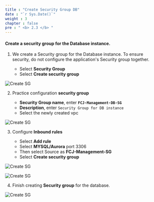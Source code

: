 ```yaml
---
title : "Create Security Group DB"
date : "`r Sys.Date()`"
weight : 3
chapter : false
pre : " <b> 2.3 </b> "
---
```



#### Create a security group for the Database instance.


1. We create a Security group for the Database instance. To ensure security, do not configure the application's Security group together.

   - Select **Security Group**
   - Select **Create security group**

![Create SG](/images/3/0001.png?featherlight=false&width=90pc)

2. Practice configuration **security group**

   - **Security Group name**, enter **```FCJ-Management-DB-SG```**
   - **Description**, enter ```Security Group for DB instance```
   - Select the newly created vpc

![Create SG](/images/3/0002.png?featherlight=false&width=90pc)

3. Configure **Inbound rules**

   - Select **Add rule**
   - Select **MYSQL/Aurora** port 3306
   - Then select Source as **FCJ-Management-SG**
   - Select **Create security group**

![Create SG](/images/3/0003.png?featherlight=false&width=90pc)

![Create SG](/images/3/0004.png?featherlight=false&width=90pc)

4. Finish creating **Security group** for the database.

![Create SG](/images/3/0005.png?featherlight=false&width=90pc)